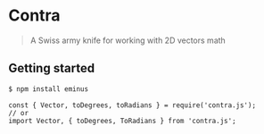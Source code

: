 # Contra

> A Swiss army knife for working with 2D vectors math

## Getting started

```bash
$ npm install eminus
```

```javasript
const { Vector, toDegrees, toRadians } = require('contra.js');
// or
import Vector, { toDegrees, ToRadians } from 'contra.js';
```
